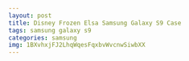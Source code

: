 ```yaml
---
layout: post
title: Disney Frozen Elsa Samsung Galaxy S9 Case
tags: samsung galaxy s9
categories: samsung
img: 1BXvhxjFJ2LhqWqesFqxbvWvcnwSiwbXX
---
```

